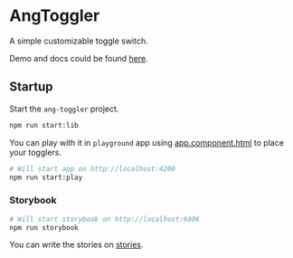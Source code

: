 # AngToggler
A simple customizable toggle switch.

Demo and docs could be found [here](https://16artemiy16.github.io/ang-toggler).

## Startup
Start the `ang-toggler` project.
```bash
npm run start:lib
```

You can play with it in `playground` app using
[app.component.html](projects/playground/src/app/app.component.html)
to place your togglers.
```bash
# Will start app on http://localhost:4200
npm run start:play
```

### Storybook
```bash
# Will start storybook on http://localhost:6006
npm run storybook
```
You can write the stories on [stories](stories).
